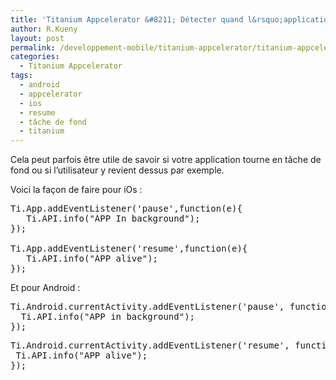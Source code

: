 ```yaml
---
title: 'Titanium Appcelerator &#8211; Détecter quand l&rsquo;application est en fond de tâche'
author: R.Kueny
layout: post
permalink: /developpement-mobile/titanium-appcelerator/titanium-appcelerator-detecter-quand-lapplication-est-en-fond-de-tache
categories:
  - Titanium Appcelerator
tags:
  - android
  - appcelerator
  - ios
  - resume
  - tâche de fond
  - titanium
---
```

Cela peut parfois être utile de savoir si votre application tourne en tâche de fond ou si l&rsquo;utilisateur y revient dessus par exemple.

Voici la façon de faire pour iOs :

<pre>Ti.App.addEventListener('pause',function(e){
   Ti.API.info("APP In background");
});

Ti.App.addEventListener('resume',function(e){
   Ti.API.info("APP alive");
});</pre>

Et pour Android :

<pre>Ti.Android.currentActivity.addEventListener('pause', function(e){
  Ti.API.info("APP in background");
});</pre>

<pre>Ti.Android.currentActivity.addEventListener('resume', function(e){
 Ti.API.info("APP alive");
});

</pre>

&nbsp;